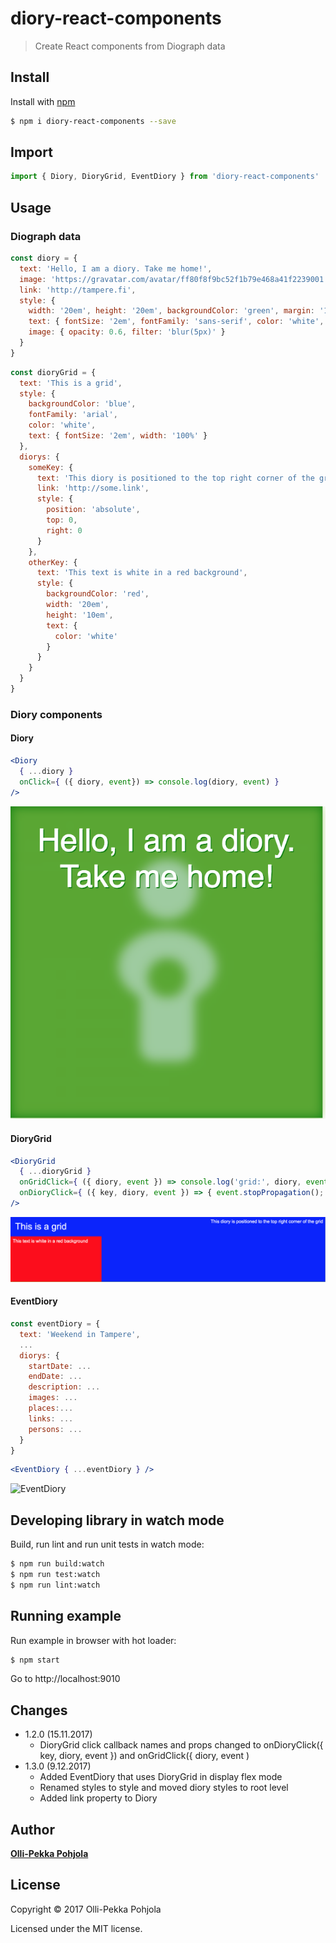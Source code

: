 # diory-react-components

> Create React components from Diograph data

## Install

Install with [npm](https://www.npmjs.com/)

```sh
$ npm i diory-react-components --save
```

## Import

```js
import { Diory, DioryGrid, EventDiory } from 'diory-react-components'

```

## Usage

### Diograph data
```js
const diory = {
  text: 'Hello, I am a diory. Take me home!',
  image: 'https://gravatar.com/avatar/ff80f8f9bc52f1b79e468a41f2239001',
  link: 'http://tampere.fi',
  style: {
    width: '20em', height: '20em', backgroundColor: 'green', margin: '1em',
    text: { fontSize: '2em', fontFamily: 'sans-serif', color: 'white', textAlign: 'center', textShadow: '1px 1px green' },
    image: { opacity: 0.6, filter: 'blur(5px)' }
  }
}
```
```js
const dioryGrid = {
  text: 'This is a grid',
  style: {
    backgroundColor: 'blue',
    fontFamily: 'arial',
    color: 'white',
    text: { fontSize: '2em', width: '100%' }
  },
  diorys: {
    someKey: {
      text: 'This diory is positioned to the top right corner of the grid',
      link: 'http://some.link',
      style: {
        position: 'absolute',
        top: 0,
        right: 0
      }
    },
    otherKey: {
      text: 'This text is white in a red background',
      style: {
        backgroundColor: 'red',
        width: '20em',
        height: '10em',
        text: {
          color: 'white'
        }
      }
    }
  }
}
```

### Diory components
#### Diory
```jsx
<Diory 
  { ...diory }
  onClick={ ({ diory, event}) => console.log(diory, event) }
/>
```

![Diory](https://raw.githubusercontent.com/DioryMe/diory-react-components/master/example/DioryExample.png)

#### DioryGrid
```jsx
<DioryGrid
  { ...dioryGrid }
  onGridClick={ ({ diory, event }) => console.log('grid:', diory, event) }
  onDioryClick={ ({ key, diory, event }) => { event.stopPropagation(); console.log('diory:', key, diory, event); } }
/>
```

![DioryGrid](https://raw.githubusercontent.com/DioryMe/diory-react-components/master/example/DioryGridExample.png)


#### EventDiory
```js
const eventDiory = {
  text: 'Weekend in Tampere',
  ...
  diorys: {
    startDate: ...
    endDate: ...
    description: ...
    images: ...
    places:...
    links: ...
    persons: ...
  }
}
```

```jsx
<EventDiory { ...eventDiory } />
```

![EventDiory](https://raw.githubusercontent.com/DioryMe/diory-react-components/master/example/EventDioryExample.png)


## Developing library in watch mode

Build, run lint and run unit tests in watch mode:

```sh
$ npm run build:watch
$ npm run test:watch
$ npm run lint:watch

```

## Running example

Run example in browser with hot loader:

```sh
$ npm start
```

Go to http://localhost:9010

## Changes

 - 1.2.0 (15.11.2017)
    - DioryGrid click callback names and props changed to onDioryClick({ key, diory, event }) and onGridClick({ diory, event )
 - 1.3.0 (9.12.2017)
    - Added EventDiory that uses DioryGrid in display flex mode
    - Renamed styles to style and moved diory styles to root level
    - Added link property to Diory

## Author

[**Olli-Pekka Pohjola**](mailto:oopee@iki.fi)

## License

Copyright © 2017 Olli-Pekka Pohjola

Licensed under the MIT license.